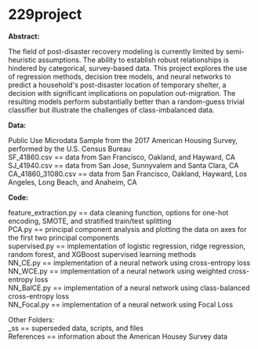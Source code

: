# 229project

**Abstract:**

The field of post-disaster recovery modeling is currently limited by semi-heuristic assumptions. The ability to establish robust relationships is hindered by categorical, survey-based data. This project explores the use of regression methods, decision tree models, and neural networks to predict a household's post-disaster location of temporary shelter, a decision with significant implications on population out-migration. The resulting models perform substantially better than a random-guess trivial classifier but illustrate the challenges of class-imbalanced data.

**Data:**

Public Use Microdata Sample from the 2017 American Housing Survey, performed by the U.S. Census Bureau <br />
SF_41860.csv == data from San Francisco, Oakland, and Hayward, CA <br />
SJ_41940.csv == data from San Jose, Sunnyvalem and Santa Clara, CA <br />
CA_41860_31080.csv == data from San Francisco, Oakland, Hayward, Los Angeles, Long Beach, and Anaheim, CA <br />

**Code:**

feature_extraction.py == data cleaning function, options for one-hot encoding, SMOTE, and stratified train/test splitting<br />
PCA.py                == principal component analysis and plotting the data on axes for the first two principal components <br />
supervised.py         == implementation of logistic regression, ridge regression, random forest, and XGBoost supervised learning methods<br />
NN_CE.py              == implementation of a neural network using cross-entropy loss<br />
NN_WCE.py             == implementation of a neural network using weighted cross-entropy loss<br />
NN_BalCE.py           == implementation of a neural network using class-balanced cross-entropy loss<br />
NN_Focal.py           == implementation of a neural network using Focal Loss<br />

Other Folders:<br />
_ss        == superseded data, scripts, and files<br />
References == information about the American Housey Survey data
